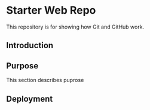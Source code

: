 # Starter Web Repo

This repository is for showing how Git and GitHub work.

## Introduction

## Purpose

This section describes puprose 

## Deployment